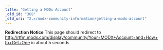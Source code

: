 ```yaml
---
title: "Getting a MODx Account"
_old_id: "360"
_old_uri: "2.x/modx-community-information/getting-a-modx-account"
---
```


**Redirection Notice**
This page should redirect to <http://rtfm.modx.com/display/community/Your+MODX+Account+and+How+to+Get+One> in about 5 seconds.